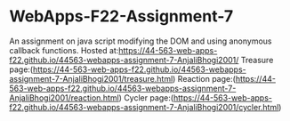 # WebApps-F22-Assignment-7
An assignment on java script modifying the DOM and using anonymous callback functions.
Hosted at:https://44-563-web-apps-f22.github.io/44563-webapps-assignment-7-AnjaliBhogi2001/ 
Treasure page:(https://44-563-web-apps-f22.github.io/44563-webapps-assignment-7-AnjaliBhogi2001/treasure.html)
Reaction page:(https://44-563-web-apps-f22.github.io/44563-webapps-assignment-7-AnjaliBhogi2001/reaction.html)
Cycler page:(https://44-563-web-apps-f22.github.io/44563-webapps-assignment-7-AnjaliBhogi2001/cycler.html)